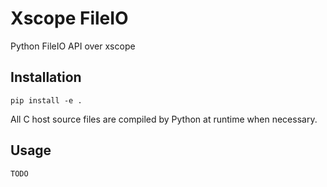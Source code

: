 # Xscope FileIO

Python FileIO API over xscope

## Installation

`pip install -e .`

All C host source files are compiled by Python at runtime when necessary.

## Usage

```
TODO
```
